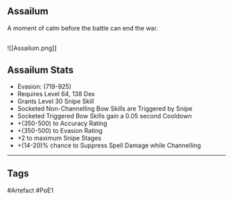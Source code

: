 ## Assailum
A moment of calm before the battle can end the war.
##
![[Assailum.png]]
## Assailum Stats
- Evasion: (719-925)
- Requires Level 64, 138 Dex
- Grants Level 30 Snipe Skill
- Socketed Non-Channelling Bow Skills are Triggered by Snipe
- Socketed Triggered Bow Skills gain a 0.05 second Cooldown
- +(350-500) to Accuracy Rating
- +(350-500) to Evasion Rating
- +2 to maximum Snipe Stages
- +(14-20)% chance to Suppress Spell Damage while Channelling


---
## Tags
#Artefact
#PoE1